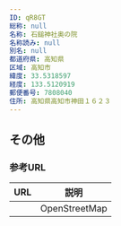 ```yaml
---
ID: qR8GT
総称: null
名称: 石鎚神社奥の院
名称読み: null
別名: null
都道府県: 高知県
区域: 高知市
緯度: 33.5318597
経度: 133.5120919
郵便番号: 7808040
住所: 高知県高知市神田１６２３
---
```


## その他

### 参考URL

| URL | 説明          |
| --- | ------------- |
|     | OpenStreetMap |
